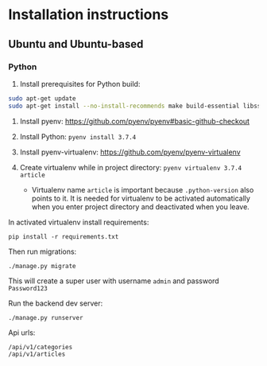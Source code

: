

# Installation instructions

## Ubuntu and Ubuntu-based

### Python

1. Install prerequisites for Python build:
  ```bash 
  sudo apt-get update
  sudo apt-get install --no-install-recommends make build-essential libssl-dev zlib1g-dev libbz2-dev libreadline-dev libsqlite3-dev wget curl llvm libncurses5-dev xz-utils tk-dev libxml2-dev libxmlsec1-dev libffi-dev liblzma-dev
  ```
1. Install pyenv: https://github.com/pyenv/pyenv#basic-github-checkout
1. Install Python: `pyenv install 3.7.4`
1. Install pyenv-virtualenv: https://github.com/pyenv/pyenv-virtualenv
1. Create virtualenv while in project directory: `pyenv virtualenv 3.7.4 article`
   
   * Virtualenv name `article` is important because `.python-version` also points to it. 
   It is needed for virtualenv to be activated automatically when you enter project directory 
   and deactivated when you leave.


In activated virtualenv install requirements:
```
pip install -r requirements.txt
```


Then run migrations:
```
./manage.py migrate
```



This will create a super user with username `admin` and password `Password123`

Run the backend dev server:
```
./manage.py runserver
```


Api urls:
```
/api/v1/categories
/api/v1/articles
```
